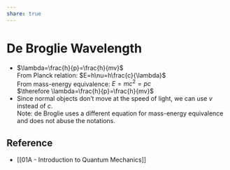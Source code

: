 ```yaml
---
share: true
---
```


# De Broglie Wavelength

- $\lambda=\frac{h}{p}=\frac{h}{mv}$  
  From Planck relation: $E=h\nu=h\frac{c}{\lambda}$  
  From mass-energy equivalence: $E=mc^2=pc$  
  $\therefore \lambda=\frac{h}{p}=\frac{h}{mv}$
- Since normal objects don’t move at the speed of light, we can use $v$ instead of $c$.  
  Note: de Broglie uses a different equation for mass-energy equivalence and does not abuse the notations.

## Reference

- [[01A - Introduction to Quantum Mechanics]]
